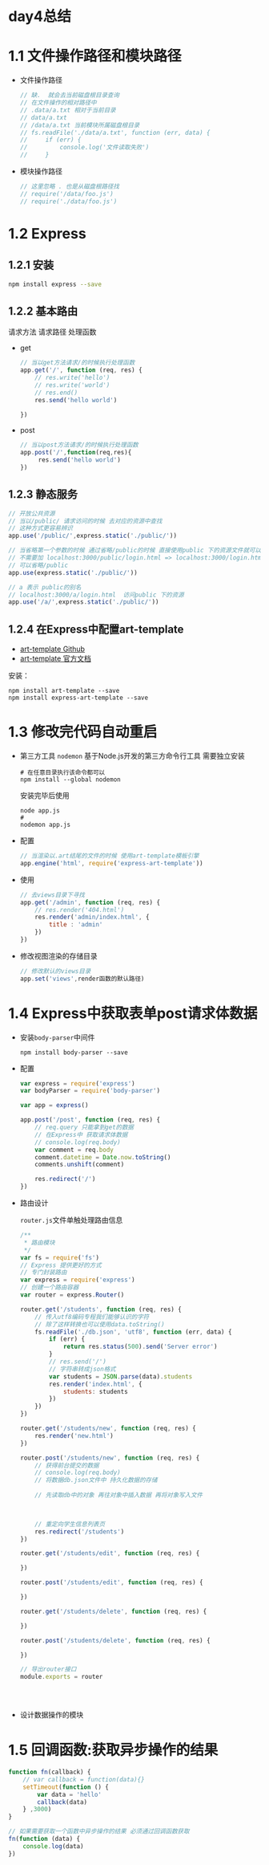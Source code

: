 # day4总结

# 1.1 文件操作路径和模块路径

- 文件操作路径

  ```javascript
  // 缺.  就会去当前磁盘根目录查询
  // 在文件操作的相对路径中
  // .data/a.txt 相对于当前目录
  // data/a.txt 
  // /data/a.txt 当前模块所属磁盘根目录
  // fs.readFile('./data/a.txt', function (err, data) {
  //     if (err) { 
  //         console.log('文件读取失败')
  //     }
  ```

+ 模块操作路径

  ```javascript
  // 这里忽略 . 也是从磁盘根路径找
  // require('/data/foo.js')
  // require('./data/foo.js')
  ```

# 1.2 Express

## 1.2.1 安装

```sh
npm install express --save
```

## 1.2.2 基本路由

请求方法 请求路径 处理函数 

- get

  ```javascript
  // 当以get方法请求/的时候执行处理函数
  app.get('/', function (req, res) { 
      // res.write('hello')
      // res.write('world')
      // res.end()
      res.send('hello world')
      
  })
  ```

- post

  ```javascript
  // 当以post方法请求/的时候执行处理函数
  app.post('/',function(req,res){
       res.send('hello world')
  })
  ```

## 1.2.3 静态服务

```javascript
// 开放公共资源
// 当以/public/ 请求访问的时候 去对应的资源中查找
// 这种方式更容易辨识
app.use('/public/',express.static('./public/'))

// 当省略第一个参数的时候 通过省略/public的时候 直接使用public 下的资源文件就可以了
// 不需要加 localhost:3000/public/login.html => localhost:3000/login.html
// 可以省略/public
app.use(express.static('./public/'))

// a 表示 public的别名
// localhost:3000/a/login.html  访问public 下的资源
app.use('/a/',express.static('./public/'))
```

## 1.2.4 在Express中配置art-template

+ [art-template Github](https://aui.github.io/art-template/)
+ [art-template 官方文档](https://aui.github.io/art-template/docs)

安装：

```shell
npm install art-template --save
npm install express-art-template --save
```

# 1.3 修改完代码自动重启

- 第三方工具	`nodemon`  基于Node.js开发的第三方命令行工具 需要独立安装

  ```shell
  # 在任意目录执行该命令都可以
  npm install --global nodemon
  ```

  安装完毕后使用

  ```shell
  node app.js
  # 
  nodemon app.js
  ```

+ 配置

  ```javascript
  // 当渲染以.art结尾的文件的时候 使用art-template模板引擎
  app.engine('html', require('express-art-template'))
  ```

+ 使用

  ```javascript
  // 去views目录下寻找
  app.get('/admin', function (req, res) {
      // res.render('404.html')
      res.render('admin/index.html', {
          title : 'admin'
      })
  })
  ```

+ 修改视图渲染的存储目录

  ```javascript
  // 修改默认的views目录 
  app.set('views',render函数的默认路径)
  ```

# 1.4 Express中获取表单post请求体数据

+ 安装`body-parser`中间件

  ```shell
  npm install body-parser --save
  ```

+ 配置

  ```javascript
  var express = require('express')
  var bodyParser = require('body-parser')
  
  var app = express()
  
  app.post('/post', function (req, res) { 
      // req.query 只能拿到get的数据
      // 在Express中 获取请求体数据
      // console.log(req.body)
      var comment = req.body
      comment.datetime = Date.now.toString() 
      comments.unshift(comment)
  
      res.redirect('/')
  })
  ```

+ 路由设计

   `router.js`文件单触处理路由信息

  ```javascript
  /**
   * 路由模块
   */
  var fs = require('fs')
  // Express 提供更好的方式
  // 专门封装路由
  var express = require('express')
  // 创建一个路由容器
  var router = express.Router()
  
  router.get('/students', function (req, res) {
      // 传入utf8编码专程我们能够认识的字符
      // 除了这样转换也可以使用data.toString()
      fs.readFile('./db.json', 'utf8', function (err, data) {
          if (err) {
              return res.status(500).send('Server error')
          }
          // res.send('/')
          // 字符串转成json格式
          var students = JSON.parse(data).students
          res.render('index.html', {
              students: students
          })
      })
  })
  
  router.get('/students/new', function (req, res) {
      res.render('new.html')
  })
  
  router.post('/students/new', function (req, res) {
      // 获得前台提交的数据
      // console.log(req.body)
      // 将数据db.json文件中 持久化数据的存储
      
      // 先读取db中的对象 再往对象中插入数据 再将对象写入文件
      
  
  
      // 重定向学生信息列表页
      res.redirect('/students')
  })
  
  router.get('/students/edit', function (req, res) {
  
  })
  
  router.post('/students/edit', function (req, res) {
  
  })
  
  router.get('/students/delete', function (req, res) {
  
  })
  
  router.post('/students/delete', function (req, res) {
  
  })
  
  // 导出router接口
  module.exports = router
  
  
   
  ```

+ 设计数据操作的模块

# 1.5 回调函数:获取异步操作的结果

```javascript
function fn(callback) { 
    // var callback = function(data){}
    setTimeout(function () { 
        var data = 'hello'
        callback(data)
    } ,3000)
}

// 如果需要获取一个函数中异步操作的结果 必须通过回调函数获取
fn(function (data) { 
    console.log(data)
})
```



















